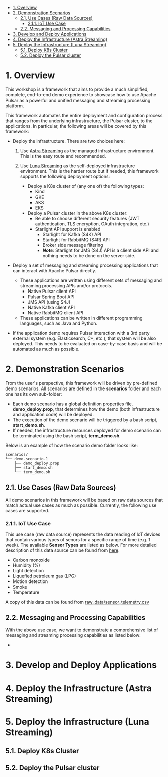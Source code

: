 - [1. Overview](#1-overview)
- [2. Demonstration Scenarios](#2-demonstration-scenarios)
  - [2.1. Use Cases (Raw Data Sources)](#21-use-cases-raw-data-sources)
    - [2.1.1. IoT Use Case](#211-iot-use-case)
  - [2.2. Messaging and Processing Capabilities](#22-messaging-and-processing-capabilities)
- [3. Develop and Deploy Applications](#3-develop-and-deploy-applications)
- [4. Deploy the Infrastructure (Astra Streaming)](#4-deploy-the-infrastructure-astra-streaming)
- [5. Deploy the Infrastructure (Luna Streaming)](#5-deploy-the-infrastructure-luna-streaming)
  - [5.1. Deploy K8s Cluster](#51-deploy-k8s-cluster)
  - [5.2. Deploy the Pulsar cluster](#52-deploy-the-pulsar-cluster)


# 1. Overview

This workshop is a framework that aims to provide a much simplified, complete, end-to-end demo experience to showcase how to use Apache Pulsar as a powerful and unified messaging and streaming processing platform. 

This framework automates the entire deployment and configuration process that ranges from the underlying infrastructure, the Pulsar cluster, to the applications. In particular, the following areas will be covered by this framework:

* Deploy the infrastructure. There are two choices here:
  
  1) Use [Astra Streaming](https://www.datastax.com/products/astra-streaming) as the managed infrastructure environment. This is the easy route and recommended.
         
  2) Use [Luna Streaming](https://www.datastax.com/products/luna-streaming) as the self-deployed infrastructure environment. This is the harder route but if needed, this framework supports the following deployment options:

      * Deploy a K8s cluster of (any one of) the following types:
        * Kind
        * GKE
        * AKS
        * EKS
     * Deploy a Pulsar cluster in the above K8s cluster: 
       * Be able to choose different security features (JWT authentication, TLS encryption, OAuth integration, etc.)
       * Starlight API support is enabled
          * Starlight for Kafka (S4K) API
          * Starlight for RabbitMQ (S4R) API
          * Broker side message filtering
          * ***Note***: Starlight for JMS (S4J) API is a client side API and nothing needs to be done on the server side.

* Deploy a set of messaging and streaming processing applications that can interact with Apache Pulsar directly. 
   * These applications are written using different sets of messaging and streaming processing APIs and/or protocols.
      * Native Pulsar client API
      * Pulsar Spring Boot API
      * JMS API (using S4J)
      * Native Kafka client API
      * Native RabbitMQ client API
   * These applications can be written in different programming languages, such as Java and Python. 
  
* If the application demo requires Pulsar interaction with a 3rd party external system (e.g. Elasticsearch, C*, etc.), that system will be also deployed. This needs to be evaluated on case-by-case basis and will be automated as much as possible. 

# 2. Demonstration Scenarios

From the user's perspective, this framework will be driven by pre-defined demo scenarios. All scenarios are defined in the **scenarios** folder and each one has its own sub-folder:
* Each demo scenario has a global definition properties file, **demo_deploy.prop**, that determines how the demo (both infrastructure and application code) will be deployed. 
* The execution of the demo scenario will be triggered by a bash script, **start_demo.sh**.
* If needed, the infrastructure resources deployed for demo scenario can be terminated using the bash script, **term_demo.sh**.

Below is an example of how the scenario demo folder looks like:
```
scenarios/
└── demo-scenario-1
    ├── demo_deploy.prop
    ├── start_demo.sh
    └── term_demo.sh
```

## 2.1. Use Cases (Raw Data Sources)

All demo scenarios in this framework will be based on raw data sources that match actual use cases as much as possible. Currently, the following use cases are supported.

### 2.1.1. IoT Use Case

This use case (raw data source) represents the data reading of IoT devices that contain various types of senors for a specific range of time (e.g. 1 week). The available **Sensor Types** are listed as below. For more detailed description of this data source can be found from [here](https://www.kaggle.com/datasets/garystafford/environmental-sensor-data-132k).
* Carbon monoxide 
* Humidity (%)
* Light detection
* Liquefied petroleum gas (LPG) 
* Motion detection
* Smoke
* Temperature

A copy of this data can be found from [raw_data/sensor_telemetry.csv](raw_data/sensor_telemetry.csv)

## 2.2. Messaging and Processing Capabilities

With the above use case, we want to demonstrate a comprehensive list of messaging and streaming processing capabilities as listed below:

* 

# 3. Develop and Deploy Applications


# 4. Deploy the Infrastructure (Astra Streaming)

# 5. Deploy the Infrastructure (Luna Streaming)

## 5.1. Deploy K8s Cluster

## 5.2. Deploy the Pulsar cluster




